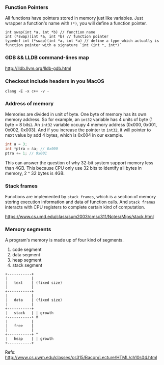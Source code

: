 ### Function Pointers
All functions have pointers stored in memory just like variables. Just wrapper a function's name with `(*)`, you will define a function pointer.

```
int swap(int *a, int *b) // function name
int (*swap)(int *a, int *b) // function pointer
typedef int (*swap)(int *a, int *a) // define a type which actually is function pointer with a signature `int (int *, int*)`
```

###  GDB && LLDB command-lines map
http://lldb.llvm.org/lldb-gdb.html

### Checkout include headers in you MacOS
```
clang -E -x c++ -v -
```

### Address of memory

Memories are divided in unit of byte. One byte of memory has its own memory address. So for example, an `int32` variable has 4 units of byte (1 byte = 8 bits). An `int32` variable occupy 4 memory address (0x000, 0x001, 0x002, 0x003). And if you increase the pointer to `int32`, it will pointer to next value by add 4 bytes, which is 0x004 in our example.

```c
int a = 3;
int *ptra = &a; // 0x000
ptra += 1; // 0x001
```

This can answer the question of why 32-bit system support memory less than 4GB. This because CPU only use 32 bits to identify all bytes in memory, 2 ^ 32 bytes is 4GB.

### Stack frames

Functions are implemented by `stack frames`, which is a section of memory storing execution information and data of function calls. And `stack frames` interacts with CPU registers to complete certain kind of computation.

https://www.cs.umd.edu/class/sum2003/cmsc311/Notes/Mips/stack.html

### Memory segments
A program's memory is made up of four kind of segments.

1. code segment
2. data segment
3. heap segment
4. stack segment

```
+-----------+
|           |
|   text    | (fixed size)
|           |
+-----------+
|           |
|   data    | (fixed size)
|           |
+-----------+
|   stack   | | growth
+-----------+ V
|           |
|   free    |
|           |
+-----------+ ^
|   heap    | | growth
+-----------+
```
Refs: http://www.cs.uwm.edu/classes/cs315/Bacon/Lecture/HTML/ch10s04.html
